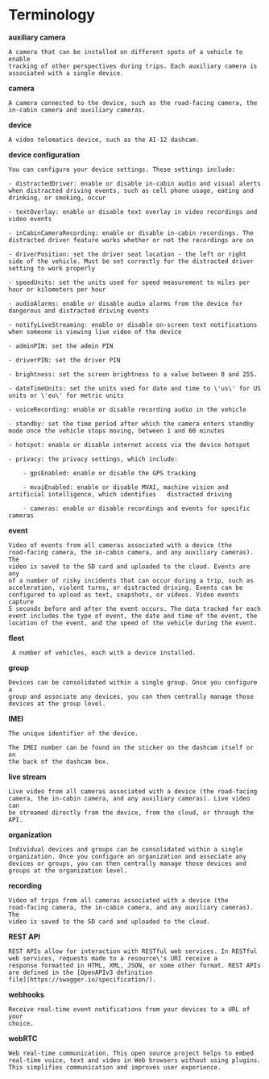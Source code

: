 # Terminology

**auxiliary camera**

    A camera that can be installed on different spots of a vehicle to enable
    tracking of other perspectives during trips. Each auxiliary camera is
    associated with a single device.

**camera**

    A camera connected to the device, such as the road-facing camera, the
    in-cabin camera and auxiliary cameras.

**device**

    A video telematics device, such as the AI-12 dashcam.

**device configuration**

    You can configure your device settings. These settings include:

    - distractedDriver: enable or disable in-cabin audio and visual alerts when distracted driving events, such as cell phone usage, eating and drinking, or smoking, occur

    - textOverlay: enable or disable text overlay in video recordings and video events

    - inCabinCameraRecording: enable or disable in-cabin recordings. The distracted driver feature works whether or not the recordings are on

    - driverPosition: set the driver seat location - the left or right side of the vehicle. Must be set correctly for the distracted driver setting to work properly

    - speedUnits: set the units used for speed measurement to miles per hour or kilometers per hour

    - audioAlarms: enable or disable audio alarms from the device for dangerous and distracted driving events

    - notifyLiveStreaming: enable or disable on-screen text notifications when someone is viewing live video of the device

    - adminPIN: set the admin PIN

    - driverPIN: set the driver PIN

    - brightness: set the screen brightness to a value between 0 and 255.

    - dateTimeUnits: set the units used for date and time to \'us\' for US units or \'eu\' for metric units

    - voiceRecording: enable or disable recording audio in the vehicle

    - standby: set the time period after which the camera enters standby mode once the vehicle stops moving, between 1 and 60 minutes

    - hotspot: enable or disable internet access via the device hotspot

    - privacy: the privacy settings, which include:

        - gpsEnabled: enable or disable the GPS tracking

        - mvaiEnabled: enable or disable MVAI, machine vision and artificial intelligence, which identifies   distracted driving

        - cameras: enable or disable recordings and events for specific cameras

**event**

    Video of events from all cameras associated with a device (the 
    road-facing camera, the in-cabin camera, and any auxiliary cameras). The
    video is saved to the SD card and uploaded to the cloud. Events are any
    of a number of risky incidents that can occur during a trip, such as
    acceleration, violent turns, or distracted driving. Events can be
    configured to upload as text, snapshots, or videos. Video events capture
    5 seconds before and after the event occurs. The data tracked for each
    event includes the type of event, the date and time of the event, the
    location of the event, and the speed of the vehicle during the event.

**fleet**

     A number of vehicles, each with a device installed.

**group**

    Devices can be consolidated within a single group. Once you configure a
    group and associate any devices, you can then centrally manage those
    devices at the group level.

**IMEI**

    The unique identifier of the device.

    The IMEI number can be found on the sticker on the dashcam itself or on
    the back of the dashcam box.

**live stream**

    Live video from all cameras associated with a device (the road-facing
    camera, the in-cabin camera, and any auxiliary cameras). Live video can
    be streamed directly from the device, from the cloud, or through the
    API.

**organization**

    Individual devices and groups can be consolidated within a single
    organization. Once you configure an organization and associate any
    devices or groups, you can then centrally manage those devices and
    groups at the organization level.

**recording**

    Video of trips from all cameras associated with a device (the
    road-facing camera, the in-cabin camera, and any auxiliary cameras). The
    video is saved to the SD card and uploaded to the cloud.

**REST API**

    REST APIs allow for interaction with RESTful web services. In RESTful
    web services, requests made to a resource\'s URI receive a
    response formatted in HTML, XML, JSON, or some other format. REST APIs
    are defined in the [OpenAPIv3 definition
    file](https://swagger.io/specification/). 

**webhooks**

    Receive real-time event notifications from your devices to a URL of your
    choice.

**webRTC**

    Web real-time communication. This open source project helps to embed
    real-time voice, text and video in Web browsers without using plugins.
    This simplifies communication and improves user experience.